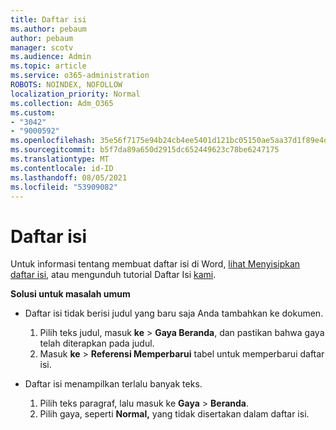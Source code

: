 ```yaml
---
title: Daftar isi
ms.author: pebaum
author: pebaum
manager: scotv
ms.audience: Admin
ms.topic: article
ms.service: o365-administration
ROBOTS: NOINDEX, NOFOLLOW
localization_priority: Normal
ms.collection: Adm_O365
ms.custom:
- "3042"
- "9000592"
ms.openlocfilehash: 35e56f7175e94b24cb4ee5401d121bc05150ae5aa37d1f89e4da5989a80906e5
ms.sourcegitcommit: b5f7da89a650d2915dc652449623c78be6247175
ms.translationtype: MT
ms.contentlocale: id-ID
ms.lasthandoff: 08/05/2021
ms.locfileid: "53909082"
---
```

# <a name="table-of-contents"></a>Daftar isi

Untuk informasi tentang membuat daftar isi di Word, [lihat Menyisipkan daftar isi](https://support.office.com/article/882e8564-0edb-435e-84b5-1d8552ccf0c0), atau mengunduh tutorial Daftar Isi [kami](https://go.microsoft.com/fwlink/?linkid=2065106).

**Solusi untuk masalah umum**

- Daftar isi tidak berisi judul yang baru saja Anda tambahkan ke dokumen.
  1. Pilih teks judul, masuk **ke**  >  **Gaya Beranda**, dan pastikan bahwa gaya telah diterapkan pada judul.
  2. Masuk **ke**  >  **Referensi Memperbarui** tabel untuk memperbarui daftar isi.

- Daftar isi menampilkan terlalu banyak teks. 
  1. Pilih teks paragraf, lalu masuk ke **Gaya**  >  **Beranda**.
  2. Pilih gaya, seperti **Normal,** yang tidak disertakan dalam daftar isi.